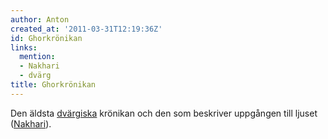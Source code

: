 ```yaml
---
author: Anton
created_at: '2011-03-31T12:19:36Z'
id: Ghorkrönikan
links:
  mention:
  - Nakhari
  - dvärg
title: Ghorkrönikan
---
```


Den äldsta [dvärgiska] krönikan och den som beskriver uppgången till ljuset ([Nakhari]).

  [dvärgiska]: dvärg
  [Nakhari]: Nakhari
